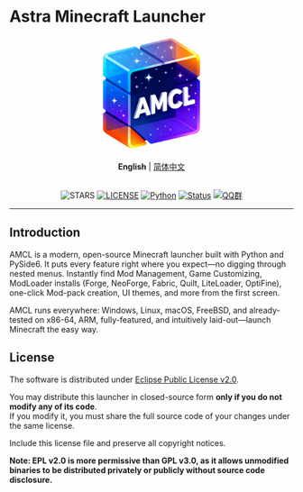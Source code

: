 # Astra Minecraft Launcher

<div align="center">
<img src="docs/assets/logo.png" width="200" height="200"  alt="logo"/>
<br><br>
<strong>English</strong> | <a href="./docs/README_zh-cn.md">简体中文</a>
<br><br>


![STARS](https://img.shields.io/github/stars/AMCL-dev/AMCL?color=yellow&label=Github%20Stars)
[![LICENSE](https://img.shields.io/badge/LICENSE-EPLV2-default)](https://github.com/AMCL-dev/AMCL/blob/main/LICENSE)
[![Python](https://img.shields.io/badge/Python-3.10+-blue.svg)](https://www.python.org)
[![Status](https://img.shields.io/badge/Status-In_Development-yellow.svg)]()
[![QQ群](https://custom-icon-badges.demolab.com/badge/QQ_group-1063633238-006BF2?style=flat&logo=tencent-qq)](https://qm.qq.com/q/3MricOCvks)

</div>

---
## Introduction  
AMCL is a modern, open-source Minecraft launcher built with Python and PySide6. It puts every feature right where you expect—no digging through nested menus. Instantly find Mod Management, Game Customizing, ModLoader installs (Forge, NeoForge, Fabric, Quilt, LiteLoader, OptiFine), one-click Mod-pack creation, UI themes, and more from the first screen.

AMCL runs everywhere: Windows, Linux, macOS, FreeBSD, and already-tested on x86-64, ARM, fully-featured, and intuitively laid-out—launch Minecraft the easy way.

## License
The software is distributed under [Eclipse Public License v2.0](https://www.eclipse.org/legal/epl-2.0/).

You may distribute this launcher in closed-source form **only if you do not modify any of its code**.  
If you modify it, you must share the full source code of your changes under the same license.

Include this license file and preserve all copyright notices.

**Note: EPL v2.0 is more permissive than GPL v3.0, as it allows unmodified binaries to be distributed privately or publicly without source code disclosure.**
